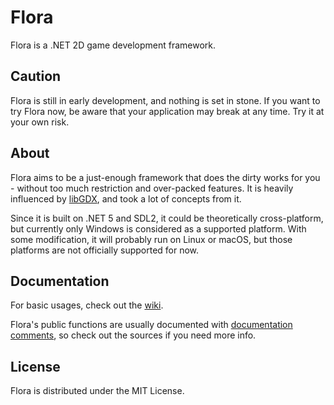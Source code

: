 # Flora
Flora is a .NET 2D game development framework.

## Caution

Flora is still in early development, and nothing is set in stone. If you want to try Flora now, be aware that your application may break at any time. Try it at your own risk.

## About

Flora aims to be a just-enough framework that does the dirty works for you - without too much restriction and over-packed features. It is heavily influenced by [libGDX](https://github.com/libgdx/libgdx/), and took a lot of concepts from it.

Since it is built on .NET 5 and SDL2, it could be theoretically cross-platform, but currently only Windows is considered as a supported platform. With some modification, it will probably run on Linux or macOS, but those platforms are not officially supported for now.

## Documentation

For basic usages, check out the [wiki](https://github.com/sinusinu/Flora/wiki).

Flora's public functions are usually documented with [documentation comments](https://docs.microsoft.com/en-us/dotnet/csharp/language-reference/language-specification/documentation-comments), so check out the sources if you need more info.

## License

Flora is distributed under the MIT License.
